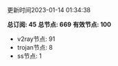 更新时间2023-01-14 01:34:38

**总订阅: 45**
**总节点: 669**
**有效节点: 100**
- v2ray节点: 91
- trojan节点: 8
- ss节点: 1
